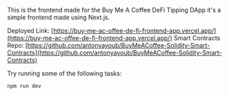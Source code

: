 This is the frontend made for the Buy Me A Coffee DeFi Tipping DApp it's a simple frontend made using Next.js.

Deployed Link: [https://buy-me-ac-offee-de-fi-frontend-app.vercel.app/](https://buy-me-ac-offee-de-fi-frontend-app.vercel.app/)
Smart Contracts Repo: [https://github.com/antonyayoub/BuyMeACoffee-Solidity-Smart-Contracts](https://github.com/antonyayoub/BuyMeACoffee-Solidity-Smart-Contracts)

Try running some of the following tasks:

```shell
npm run dev
```
